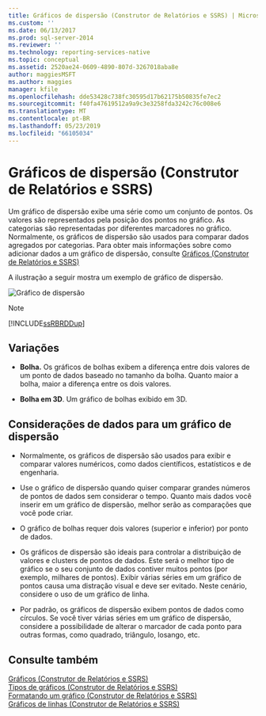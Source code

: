 ```yaml
---
title: Gráficos de dispersão (Construtor de Relatórios e SSRS) | Microsoft Docs
ms.custom: ''
ms.date: 06/13/2017
ms.prod: sql-server-2014
ms.reviewer: ''
ms.technology: reporting-services-native
ms.topic: conceptual
ms.assetid: 2520ae24-0609-4890-807d-3267018aba8e
author: maggiesMSFT
ms.author: maggies
manager: kfile
ms.openlocfilehash: dde53428c738fc30595d17b62175b50835fe7ec2
ms.sourcegitcommit: f40fa47619512a9a9c3e3258fda3242c76c008e6
ms.translationtype: MT
ms.contentlocale: pt-BR
ms.lasthandoff: 05/23/2019
ms.locfileid: "66105034"
---
```

# <a name="scatter-charts-report-builder-and-ssrs"></a>Gráficos de dispersão (Construtor de Relatórios e SSRS)
  Um gráfico de dispersão exibe uma série como um conjunto de pontos. Os valores são representados pela posição dos pontos no gráfico. As categorias são representadas por diferentes marcadores no gráfico. Normalmente, os gráficos de dispersão são usados para comparar dados agregados por categorias. Para obter mais informações sobre como adicionar dados a um gráfico de dispersão, consulte [Gráficos &#40;Construtor de Relatórios e SSRS&#41;](charts-report-builder-and-ssrs.md)  
  
 A ilustração a seguir mostra um exemplo de gráfico de dispersão.  
  
 ![Gráfico de dispersão](../media/rs-scatterchart.gif "Gráfico de dispersão")  
  
> [!NOTE]  
>  [!INCLUDE[ssRBRDDup](../../includes/ssrbrddup-md.md)]  
  
## <a name="variations"></a>Variações  
  
-   **Bolha.** Os gráficos de bolhas exibem a diferença entre dois valores de um ponto de dados baseado no tamanho da bolha. Quanto maior a bolha, maior a diferença entre os dois valores.  
  
-   **Bolha em 3D**. Um gráfico de bolhas exibido em 3D.  
  
## <a name="data-considerations-for-a-scatter-chart"></a>Considerações de dados para um gráfico de dispersão  
  
-   Normalmente, os gráficos de dispersão são usados para exibir e comparar valores numéricos, como dados científicos, estatísticos e de engenharia.  
  
-   Use o gráfico de dispersão quando quiser comparar grandes números de pontos de dados sem considerar o tempo. Quanto mais dados você inserir em um gráfico de dispersão, melhor serão as comparações que você pode criar.  
  
-   O gráfico de bolhas requer dois valores (superior e inferior) por ponto de dados.  
  
-   Os gráficos de dispersão são ideais para controlar a distribuição de valores e clusters de pontos de dados. Este será o melhor tipo de gráfico se o seu conjunto de dados contiver muitos pontos (por exemplo, milhares de pontos). Exibir várias séries em um gráfico de pontos causa uma distração visual e deve ser evitado. Neste cenário, considere o uso de um gráfico de linha.  
  
-   Por padrão, os gráficos de dispersão exibem pontos de dados como círculos. Se você tiver várias séries em um gráfico de dispersão, considere a possibilidade de alterar o marcador de cada ponto para outras formas, como quadrado, triângulo, losango, etc.  
  
## <a name="see-also"></a>Consulte também  
 [Gráficos &#40;Construtor de Relatórios e SSRS&#41;](charts-report-builder-and-ssrs.md)   
 [Tipos de gráficos &#40;Construtor de Relatórios e SSRS&#41;](chart-types-report-builder-and-ssrs.md)   
 [Formatando um gráfico &#40;Construtor de Relatórios e SSRS&#41;](formatting-a-chart-report-builder-and-ssrs.md)   
 [Gráficos de linhas &#40;Construtor de Relatórios e SSRS&#41;](line-charts-report-builder-and-ssrs.md)  
  
  
